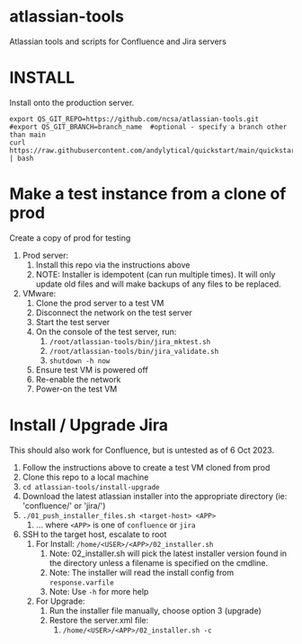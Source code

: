 # atlassian-tools
Atlassian tools and scripts for Confluence and Jira servers

# INSTALL
Install onto the production server.
```
export QS_GIT_REPO=https://github.com/ncsa/atlassian-tools.git
#export QS_GIT_BRANCH=branch_name  #optional - specify a branch other than main
curl https://raw.githubusercontent.com/andylytical/quickstart/main/quickstart.sh | bash
```

# Make a test instance from a clone of prod
Create a copy of prod for testing
1. Prod server:
   1. Install this repo via the instructions above
   1. NOTE: Installer is idempotent (can run multiple times). It will only update
      old files and will make backups of any files to be replaced.
1. VMware:
   1. Clone the prod server to a test VM
   1. Disconnect the network on the test server
   1. Start the test server
   1. On the console of the test server, run:
      1. `/root/atlassian-tools/bin/jira_mktest.sh`
      1. `/root/atlassian-tools/bin/jira_validate.sh`
      1. `shutdown -h now`
   1. Ensure test VM is powered off
   1. Re-enable the network
   1. Power-on the test VM

# Install / Upgrade Jira
This should also work for Confluence, but is untested as of 6 Oct 2023.
1. Follow the instructions above to create a test VM cloned from prod
1. Clone this repo to a local machine
1. `cd atlassian-tools/install-upgrade`
1. Download the latest atlassian installer into the appropriate directory
  (ie: 'confluence/' or 'jira/')
1. `./01_push_installer_files.sh <target-host> <APP>`
   1. ... where `<APP>` is one of `confluence` or `jira`
1. SSH to the target host, escalate to root
   1. For Install: `/home/<USER>/<APP>/02_installer.sh`
      1. Note: 02_installer.sh will pick the latest installer version found
         in the directory unless a filename is specified on the cmdline.
      1. Note: The installer will read the install config from `response.varfile`
      1. Note: Use `-h` for more help
   1. For Upgrade:
      1. Run the installer file manually, choose option 3 (upgrade)
      1. Restore the server.xml file:
         1. `/home/<USER>/<APP>/02_installer.sh -c`
